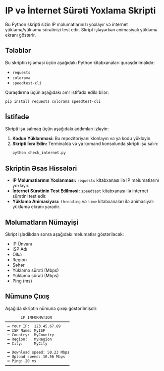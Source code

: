 # IP və İnternet Sürəti Yoxlama Skripti

Bu Python skripti sizin IP məlumatlarınızı yoxlayır və internet yükləmə/yükləmə sürətinizi test edir. Skript işləyərkən animasiyalı yükləmə ekranı göstərir.

## Tələblər

Bu skriptin işləməsi üçün aşağıdakı Python kitabxanaları quraşdırılmalıdır:
- `requests`
- `colorama`
- `speedtest-cli`

Quraşdırma üçün aşağıdakı əmr istifadə edilə bilər:
```sh
pip install requests colorama speedtest-cli
```

## İstifadə

Skripti işə salmaq üçün aşağıdakı addımları izləyin:

1. **Kodun Yüklənməsi:** Bu repozitoriyanı klonlayın və ya kodu yükləyin.
2. **Skripti İcra Edin:** Terminalda və ya komand konsolunda skripti işə salın:
    ```sh
    python check_internet.py
    ```

## Skriptin Əsas Hissələri

- **IP Məlumatlarının Yoxlanması:** `requests` kitabxanası ilə IP məlumatlarını yoxlayır.
- **İnternet Sürətinin Test Edilməsi:** `speedtest` kitabxanası ilə internet sürətini test edir.
- **Yükləmə Animasiyası:** `threading` və `time` kitabxanaları ilə animasiyalı yükləmə ekranı yaradır.

## Məlumatların Nümayişi

Skript işlədikdən sonra aşağıdakı məlumatlar göstəriləcək:
- IP Ünvanı
- ISP Adı
- Ölkə
- Region
- Şəhər
- Yükləmə sürəti (Mbps)
- Yükləmə sürəti (Mbps)
- Ping (ms)

## Nümunə Çıxış

Aşağıda skriptin nümunə çıxışı göstərilmişdir:

```
       IP INFORMATION
━━━━━━━━━━━━━━━━━━━━━━━━━━━━━
 ━ Your IP:  123.45.67.89
 ━ ISP Name: MyISP
 ━ Country:  MyCountry
 ━ Region:   MyRegion
 ━ City:     MyCity

 ━ Download speed: 50.23 Mbps
 ━ Upload speed: 10.56 Mbps
 ━ Ping: 20 ms
━━━━━━━━━━━━━━━━━━━━━━━━━━━━━
```

